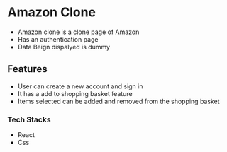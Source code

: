 # Amazon Clone
 - Amazon clone is a clone page of Amazon 
 - Has an authentication page
 - Data Beign dispalyed is dummy

## Features
   - User can create a new account and sign in
   - It has a add to shopping basket feature
   - Items selected can be added and removed
      from the shopping basket

### Tech Stacks

- React
- Css
